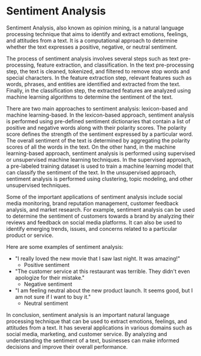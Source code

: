# Sentiment Analysis

Sentiment Analysis, also known as opinion mining, is a natural language processing technique that aims to identify and extract emotions, feelings, and attitudes from a text. It is a computational approach to determine whether the text expresses a positive, negative, or neutral sentiment.

The process of sentiment analysis involves several steps such as text pre-processing, feature extraction, and classification. In the text pre-processing step, the text is cleaned, tokenized, and filtered to remove stop words and special characters. In the feature extraction step, relevant features such as words, phrases, and entities are identified and extracted from the text. Finally, in the classification step, the extracted features are analyzed using machine learning algorithms to determine the sentiment of the text.

There are two main approaches to sentiment analysis: lexicon-based and machine learning-based. In the lexicon-based approach, sentiment analysis is performed using pre-defined sentiment dictionaries that contain a list of positive and negative words along with their polarity scores. The polarity score defines the strength of the sentiment expressed by a particular word. The overall sentiment of the text is determined by aggregating the polarity scores of all the words in the text. On the other hand, in the machine learning-based approach, sentiment analysis is performed using supervised or unsupervised machine learning techniques. In the supervised approach, a pre-labeled training dataset is used to train a machine learning model that can classify the sentiment of the text. In the unsupervised approach, sentiment analysis is performed using clustering, topic modeling, and other unsupervised techniques.

Some of the important applications of sentiment analysis include social media monitoring, brand reputation management, customer feedback analysis, and market research. For example, sentiment analysis can be used to determine the sentiment of customers towards a brand by analyzing their reviews and feedback on social media platforms. It can also be used to identify emerging trends, issues, and concerns related to a particular product or service.

Here are some examples of sentiment analysis:

- "I really loved the new movie that I saw last night. It was amazing!"
    - Positive sentiment
- "The customer service at this restaurant was terrible. They didn't even apologize for their mistake."
    - Negative sentiment
- "I am feeling neutral about the new product launch. It seems good, but I am not sure if I want to buy it."
    - Neutral sentiment

In conclusion, sentiment analysis is an important natural language processing technique that can be used to extract emotions, feelings, and attitudes from a text. It has several applications in various domains such as social media, marketing, and customer service. By analyzing and understanding the sentiment of a text, businesses can make informed decisions and improve their overall performance.
